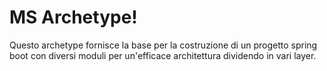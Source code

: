 # MS Archetype!
Questo archetype fornisce la base per la costruzione di un progetto spring boot con diversi moduli per un'efficace architettura dividendo in vari layer.
